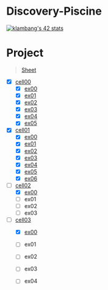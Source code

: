 # Discovery-Piscine

[![klambang's 42 stats](https://badge42.vercel.app/api/v2/cl5ql4w6v002509jwrt915z1r/stats?cursusId=3&coalitionId=piscine)](https://github.com/JaeSeoKim/badge42)

# Project
> [Sheet]()

- [x] [cell00](./cell00/)
  - [x] [ex00](./cell00/ex00/)
  - [x] [ex01](./cell00/ex01/)
  - [x] [ex02](./cell00/ex02/)
  - [x] [ex03](./cell00/ex03/)
  - [x] [ex04](./cell00/ex04/)
  - [x] [ex05](./cell00/ex05/)
- [x] [cell01](./cell01/)
  - [x] [ex00](./cell01/ex00/)
  - [x] [ex01](./cell01/ex01/)
  - [x] [ex02](./cell01/ex02/)
  - [x] [ex03](./cell01/ex03/)
  - [x] [ex04](./cell01/ex04/)
  - [x] [ex05](./cell01/ex05/)
  - [x] [ex06](./cell01/ex06/)
- [ ] [cell02](./cell02/)
  - [x] [ex00](./cell02/ex00/)
  - [ ] ex01
  - [ ] ex02
  - [ ] ex03
- [ ] [cell03](./cell03/)
  - [x] [ex00](./cell03/ex00/)
  - [ ] ex01
  - [ ] ex02
  - [ ] ex03
  - [ ] ex04

